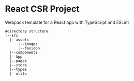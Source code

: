 # React CSR Project

Webpack template for a React app with TypeScript and ESLint

```
#directory structure
|--src
  |--assets
      |--images
      |--favicon
  |--components
  |--App
  |--pages
  |--store
  |--types
  |--utils

```
